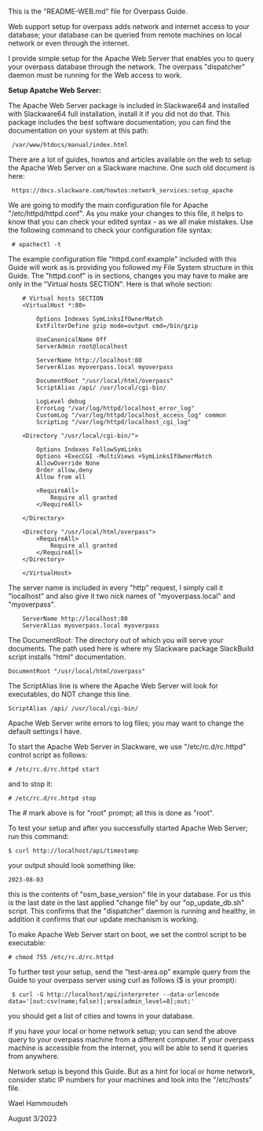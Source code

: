 This is the "README-WEB.md" file for Overpass Guide.

Web support setup for overpass adds network and internet access to your database;
your database can be queried from remote machines on local network or even through
the internet.

I provide simple setup for the Apache Web Server that enables you to query your overpass database through the network.
The overpass "dispatcher" daemon must be running for the Web access to work.

**Setup Apatche Web Server:**

The Apache Web Server package is included in Slackware64 and installed with Slackware64
full installation, install it if you did not do that. This package includes the best software documentation;
you can find the documentation on your system at this path:
```
 /var/www/htdocs/manual/index.html
```

There are a lot of guides, howtos and articles available on the web to setup the
Apache Web Server on a Slackware machine. One such old document is here:
```
 https://docs.slackware.com/howtos:network_services:setup_apache
```

We are going to modify the main configuration file for Apache "/etc/httpd/httpd.conf". As you make
your changes to this file, it helps to know that you can check your edited syntax - as we all
make mistakes. Use the following command to check your configuration file syntax:
```
 # apachectl -t
```

The example configuration file "httpd.conf.example" included with this Guide will work as is providing you followed
my File System structure in this Guide. The "httpd.conf" is in sections, changes you may have
to make are only in the "Virtual hosts SECTION".  Here is that whole section:

```
    # Virtual hosts SECTION
    <VirtualHost *:80>

        Options Indexes SymLinksIfOwnerMatch
        ExtFilterDefine gzip mode=output cmd=/bin/gzip

        UseCanonicalName Off
        ServerAdmin root@localhost

        ServerName http://localhost:80
        ServerAlias myoverpass.local myoverpass

        DocumentRoot "/usr/local/html/overpass"
        ScriptAlias /api/ /usr/local/cgi-bin/

        LogLevel debug
        ErrorLog "/var/log/httpd/localhost_error_log"
        CustomLog "/var/log/httpd/localhost_access_log" common
        ScriptLog "/var/log/httpd/localhost_cgi_log"

    <Directory "/usr/local/cgi-bin/">

        Options Indexes FollowSymLinks
        Options +ExecCGI -MultiViews +SymLinksIfOwnerMatch
        AllowOverride None
        Order allow,deny
        Allow from all

        <RequireAll>
            Require all granted
        </RequireAll>

    </Directory>

    <Directory "/usr/local/html/overpass">
        <RequireAll>
            Require all granted
        </RequireAll>
    </Directory>

    </VirtualHost>
```

The server name is included in every "http" request, I simply call it "localhost" and also
give it two nick names of "myoverpass.local" and "myoverpass".

```
    ServerName http://localhost:80
    ServerAlias myoverpass.local myoverpass
```

The DocumentRoot: The directory out of which you will serve your documents.
The path used here is where my Slackware package SlackBuild script installs "html" documentation.
```
DocumentRoot "/usr/local/html/overpass"
```

The ScriptAlias line is where the Apache Web Server will look for executables, do NOT change this line.
```
ScriptAlias /api/ /usr/local/cgi-bin/
```

Apache Web Server write errors to log files; you may want to change the default settings I have.

To start the Apache Web Server in Slackware, we use "/etc/rc.d/rc.httpd" control script as follows:
```
# /etc/rc.d/rc.httpd start
```
and to stop it:
```
# /etc/rc.d/rc.httpd stop
```

The # mark above is for "root" prompt; all this is done as "root".

To test your setup and after you successfully started Apache Web Server; run this command:
```
$ curl http://localhost/api/timestamp
```
your output should look something like:
```
2023-08-03
```
this is the contents of "osm_base_version" file in your database. For us this is the last date in the last applied "change file" by our "op_update_db.sh" script.
This confirms that the "dispatcher" daemon is running and healthy, in addition it confirms that our update mechanism is working.


To make Apache Web Server start on boot, we set the control script to be executable:
```
# chmod 755 /etc/rc.d/rc.httpd
```

To further test your setup, send the "test-area.op" example query from the Guide to your overpass
server using curl as follows ($ is your prompt):
```
 $ curl -G http://localhost/api/interpreter --data-urlencode data='[out:csv(name;false)];area[admin_level=8];out;'
```
you should get a list of cities and towns in your database.

If you have your local or home network setup; you can send the above query to your overpass machine
from a different computer. If your overpass machine is accessible from the internet, you will be able to send it
queries from anywhere.

Network setup is beyond this Guide. But as a hint for local or home network, consider static IP numbers for your
machines and look into the "/etc/hosts" file.

Wael Hammoudeh

August 3/2023

